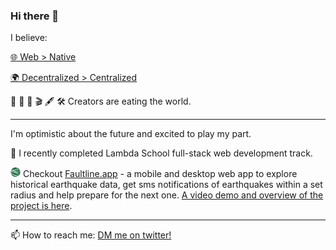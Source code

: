 ### Hi there 👋

I believe:

[🌐 Web > Native](http://www.youtube.com/watch?v=-SIJiZzzuB0)

[🌍 Decentralized > Centralized](https://ethereum.org/en/dapps)

🎨 🎤     🎵 🎬 🖋️ 🛠️ Creators are eating the world.

___

I'm optimistic about the future and excited to play my part.

🌱 I recently completed Lambda School full-stack web development track.  

[<img src="https://raw.githubusercontent.com/petedram/petedram/main/fl-logo-16px.png" width="16" height="16">](https://faultline.app) Checkout [Faultline.app](https://faultline.app) - a mobile and desktop web app to explore historical earthquake data, get sms notifications of earthquakes within a set radius and help prepare for the next one. [A video demo and overview of the project is here](https://youtu.be/LD9z3iCCXjI?start=7551&end=8912).

___

📫 How to reach me: [DM me on twitter!](http://twitter.com/petedram)



<!--
**petedram/petedram** is a ✨ _special_ ✨ repository because its `README.md` (this file) appears on your GitHub profile.

Here are some ideas to get you started:

- 🔭 I’m currently working on ...
- 🌱 I’m currently learning ...
- 👯 I’m looking to collaborate on ...
- 🤔 I’m looking for help with ...
- 💬 Ask me about ...
- 📫 How to reach me: ...
- 😄 Pronouns: ...
- ⚡ Fun fact: ...
-->
